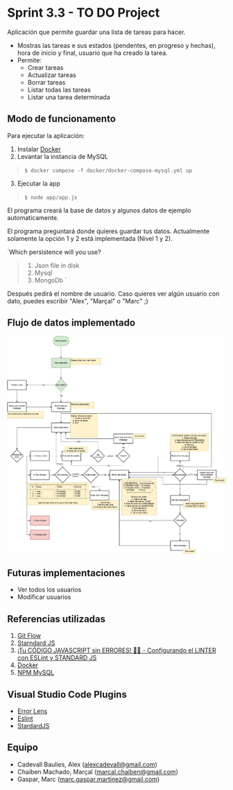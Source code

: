 # Sprint 3.3 - TO DO Project

Aplicación que permite guardar una lista de tareas para hacer.
- Mostras las tareas e sus estados (pendentes, en progreso y hechas), hora de inicio y final, usuario que ha creado la tarea.
- Permite:
  - Crear tareas
  - Actualizar tareas
  - Borrar tareas
  - Listar todas las tareas
  - Listar una tarea determinada

## Modo de funcionamento

Para ejecutar la aplicación:

1. Instalar [Docker](https://www.docker.com/)
1. Levantar la instancia de MySQL

> `$ docker compose -f docker/docker-compose-mysql.yml up `

3. Ejecutar la app

> `$ node app/app.js `

El programa creará la base de datos y algunos datos de ejemplo automaticamente.

El programa preguntará donde quieres guardar tus datos. Actualmente solamente la opción 1 y 2 está implementada (Nivel 1 y 2). 

`Which persistence will you use?
>1. Json file in disk
>2. Mysql
>3. MongoDb
`

Después pedirá el nombre de usuario. Caso quieres ver algún usuario con dato, puedes escribir "Alex", "Marçal" o "Marc" ;)


## Flujo de datos implementado

![Flujo de datos](./img/flow.jpg)

## Futuras implementaciones

- Ver todos los usuarios
- Modificar usuarios

## Referencias utilizadas

1. [Git Flow](https://www.atlassian.com/es/git/tutorials/comparing-workflows/gitflow-workflow)
1. [Starndard JS](https://standardjs.com/)
1. [¡Tu CÓDIGO JAVASCRIPT sin ERRORES! 🛑🐛 - Configurando el LINTER con ESLint y STANDARD JS](https://www.youtube.com/watch?v=QpDpRmlFfqI)
1. [Docker](https://www.docker.com/)
1. [NPM MySQL](https://www.npmjs.com/package/mysql)

## Visual Studio Code Plugins
- [Error Lens](https://marketplace.visualstudio.com/items?itemName=usernamehw.errorlens)
- [Eslint](https://marketplace.visualstudio.com/items?itemName=dbaeumer.vscode-eslint)
- [StardardJS](https://marketplace.visualstudio.com/items?itemName=standard.vscode-standard)


## Equipo

- Cadevall Baulies, Alex (alexcadevall@gmail.com)
- Chaiben Machado, Marçal (marcal.chaiben@gmail.com)
- Gaspar, Marc (marc.gaspar.martinez@gmail.com)

<!-- 

## Documents:
- appData.json (contains):
    - User array (contains):
        - id
        - username
    - Task array (contains):
        - id
        - user_id
        - description
        - create_date
        - status
        - closed_date
- jsonFileManager.js (contains):
    - Path constructor
    - `function` Require JSON 
    - `function` Modify JSON 
- helpers.js (contains): 
    - `function` Create task 
    - `function` Update task 
    - `function` Erase task 
    - `function` Check a task 
    - `function` Check all tasks 
- app.js (contains):
    - console prompts
    - function calls
    - `function` menu (start) -->

